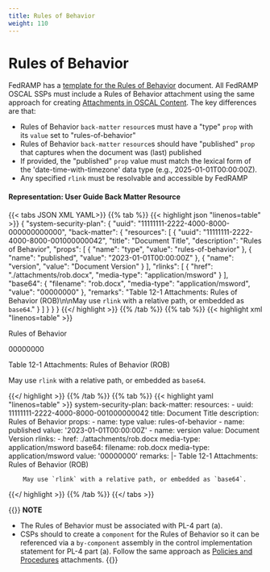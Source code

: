 ```yaml
---
title: Rules of Behavior
weight: 110
---
```

# Rules of Behavior

FedRAMP has a [template for the Rules of Behavior](https://www.fedramp.gov/assets/resources/templates/SSP-Appendix-F-Rules-of-Behavior-(RoB)-Template.docx) document.  All FedRAMP OSCAL SSPs must include a Rules of Behavior attachment  using the same approach for creating [Attachments in OSCAL Content](/documentation/general-concepts/oscal-attachments/).  The key differences are that:
- Rules of Behavior `back-matter` `resource`s must have a "type" `prop` with its `value` set to "rules-of-behavior"
- Rules of Behavior `back-matter` `resource`s should have "published" `prop` that captures when the document was (last) published
- If provided, the "published" `prop` value must match the lexical form of the 'date-time-with-timezone' data type (e.g., 2025-01-01T00:00:00Z).
- Any specified `rlink` must be resolvable and accessible by FedRAMP

#### Representation: User Guide Back Matter Resource
{{< tabs JSON XML YAML>}}
{{% tab %}}
{{< highlight json "linenos=table" >}}
{
    "system-security-plan": {
        "uuid": "11111111-2222-4000-8000-000000000000",
        "back-matter": {
            "resources": [
                {
                    "uuid": "11111111-2222-4000-8000-001000000042",
                    "title": "Document Title",
                    "description": "Rules of Behavior",
                    "props": [
                        {
                            "name": "type",
                            "value": "rules-of-behavior"
                        },
                        {
                            "name": "published",
                            "value": "2023-01-01T00:00:00Z"
                        },
                        {
                            "name": "version",
                            "value": "Document Version"
                        }
                    ],
                    "rlinks": [
                        {
                            "href": "./attachments/rob.docx",
                            "media-type": "application/msword"
                        }
                    ],
                    "base64": {
                        "filename": "rob.docx",
                        "media-type": "application/msword",
                        "value": "00000000"
                    },
                    "remarks": "Table 12-1 Attachments: Rules of Behavior (ROB)\n\nMay use `rlink` with a relative path, or embedded as `base64`."
                }
            ]
        }
    }
}
{{</ highlight >}}
{{% /tab %}}
{{% tab %}}
{{< highlight xml "linenos=table" >}}
<system-security-plan uuid="11111111-2222-4000-8000-000000000000">
	<back-matter>
        <resource uuid="11111111-2222-4000-8000-001000000042">
            <title>Document Title</title>
            <description>
                <p>Rules of Behavior</p>
            </description>
            <prop name="type" value="rules-of-behavior"/>
            <prop name="published" value="2023-01-01T00:00:00Z"/>
            <prop name="version" value="Document Version"/>
            <rlink href="./attachments/rob.docx" media-type="application/msword"/>
            <base64 filename="rob.docx" media-type="application/msword">00000000</base64>
            <remarks>
                <p>Table 12-1 Attachments: Rules of Behavior (ROB)</p>
                <p>May use <code>rlink</code> with a relative path, or embedded as <code>base64</code>.</p>
            </remarks>
        </resource>
	</back-matter>
</system-security-plan>
{{</ highlight >}}
{{% /tab %}}
{{% tab %}}
{{< highlight yaml "linenos=table" >}}
system-security-plan:
  back-matter:
    resources:
    - uuid: 11111111-2222-4000-8000-001000000042
      title: Document Title
      description: Rules of Behavior
      props:
      - name: type
        value: rules-of-behavior
      - name: published
        value: '2023-01-01T00:00:00Z'
      - name: version
        value: Document Version
      rlinks:
      - href: ./attachments/rob.docx
        media-type: application/msword
      base64:
        filename: rob.docx
        media-type: application/msword
        value: '00000000'
      remarks: |-
        Table 12-1 Attachments: Rules of Behavior (ROB)

        May use `rlink` with a relative path, or embedded as `base64`.
{{</ highlight >}}
{{% /tab %}}
{{</ tabs >}}


{{<callout>}}
**NOTE**

- The Rules of Behavior must be associated with PL-4 part (a).
- CSPs should to create a `component` for the Rules of Behavior so it can be referenced via a `by-component` assembly in the control implementation statement for PL-4 part (a). Follow the same approach as [Policies and Procedures](/documentation/ssp/oscal-representation/required-attachments/policies-and-procedures) attachments.
{{</callout>}}